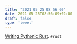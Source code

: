 ```yaml
---
title: "2021 05 25 08 56 09"
date: 2021-05-25T08:56:09+02:00
draft: false
type: "tweet"
---
```

[Writing Pythonic Rust](https://www.cmyr.net/blog/rust-python-learnings.html). `#rust`
